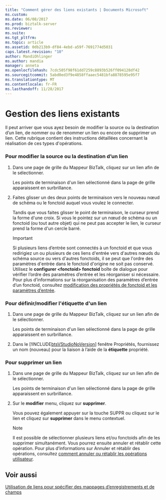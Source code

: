 ```yaml
---
title: "Comment gérer des liens existants | Documents Microsoft"
ms.custom: 
ms.date: 06/08/2017
ms.prod: biztalk-server
ms.reviewer: 
ms.suite: 
ms.tgt_pltfrm: 
ms.topic: article
ms.assetid: 0db213b9-df84-4ebd-a59f-7691774d5031
caps.latest.revision: "10"
author: MandiOhlinger
ms.author: mandia
manager: anneta
ms.openlocfilehash: 7cdc505f98f61dd7259c8893b526ff094128df42
ms.sourcegitcommit: 5abd0ed3f9e4858ffaaec5481bfa8878595e95f7
ms.translationtype: MT
ms.contentlocale: fr-FR
ms.lasthandoff: 11/28/2017
---
```

# <a name="how-to-manage-existing-links"></a>Gestion des liens existants
Il peut arriver que vous ayez besoin de modifier la source ou la destination d’un lien, de nommer ou de renommer un lien ou encore de supprimer un lien. Cette rubrique contient des instructions détaillées concernant la réalisation de ces types d'opérations.  
  
### <a name="to-change-the-source-or-destination-of-a-link"></a>Pour modifier la source ou la destination d’un lien  
  
1.  Dans une page de grille du Mappeur BizTalk, cliquez sur un lien afin de le sélectionner.  
  
     Les points de terminaison d'un lien sélectionné dans la page de grille apparaissent en surbrillance.  
  
2.  Faites glisser un des deux points de terminaison vers le nouveau nœud de schéma ou le fonctoid auquel vous voulez le connecter.  
  
     Tandis que vous faites glisser le point de terminaison, le curseur prend la forme d'une croix. Si vous le pointez sur un nœud de schéma ou un fonctoid (ou tout autre objet) qui ne peut pas accepter le lien, le curseur prend la forme d'un cercle barré.  
  
    > [!IMPORTANT]
    >  Si plusieurs liens d’entrée sont connectés à un fonctoid et que vous redirigiez un ou plusieurs de ces liens d'entrée vers d'autres nœuds du schéma source ou vers d'autres fonctoids, il se peut que l'ordre des paramètres d'entrée dans le fonctoid d'origine ne soit pas conservé. Utilisez le **configurer \<fonctoid\> fonctoid** boîte de dialogue pour vérifier l’ordre des paramètres d’entrée et les réorganiser si nécessaire. Pour plus d’informations sur la réorganisation des paramètres d’entrée d’un fonctoid, consultez [modification des propriétés de fonctoid et les paramètres d’entrée](../core/editing-functoid-properties-and-input-parameters.md).  
  
### <a name="to-setedit-the-label-of-a-link"></a>Pour définir/modifier l'étiquette d'un lien  
  
1.  Dans une page de grille du Mappeur BizTalk, cliquez sur un lien afin de le sélectionner.  
  
     Les points de terminaison d'un lien sélectionné dans la page de grille apparaissent en surbrillance.  
  
2.  Dans le [!INCLUDE[btsVStudioNoVersion](../includes/btsvstudionoversion-md.md)] fenêtre Propriétés, fournissez un nom (nouveau) pour la liaison à l’aide de la **étiquette** propriété.  
  
### <a name="to-delete-a-link"></a>Pour supprimer un lien  
  
1.  Dans une page de grille du Mappeur BizTalk, cliquez sur un lien afin de le sélectionner.  
  
     Les points de terminaison d'un lien sélectionné dans la page de grille apparaissent en surbrillance.  
  
2.  Sur le **modifier** menu, cliquez sur **supprimer**.  
  
     Vous pouvez également appuyer sur la touche SUPPR ou cliquez sur le lien et cliquez sur **supprimer** dans le menu contextuel.  
  
    > [!NOTE]
    >  Il est possible de sélectionner plusieurs liens et/ou fonctoids afin de les supprimer simultanément. Vous pourrez ensuite annuler et rétablir cette opération. Pour plus d’informations sur Annuler et rétablir des opérations, consultez [comment annuler ou rétablir les opérations utilisateur](../core/how-to-undo-or-redo-user-operations.md).  
  
## <a name="see-also"></a>Voir aussi  
 [Utilisation de liens pour spécifier des mappages d’enregistrements et de champs](../core/using-links-to-specify-record-and-field-mappings.md)